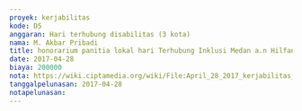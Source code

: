 ```yaml
---
proyek: kerjabilitas
kode: D5
anggaran: Hari terhubung disabilitas (3 kota)
nama: M. Akbar Pribadi
title: honorarium panitia lokal hari Terhubung Inklusi Medan a.n Hilfani Shaliha
date: 2017-04-28
biaya: 200000
nota: https://wiki.ciptamedia.org/wiki/File:April_28_2017_kerjabilitas_D5_fee_relawan_2_akbar.jpg
tanggalpelunasan: 2017-04-28
notapelunasan:
---
```

